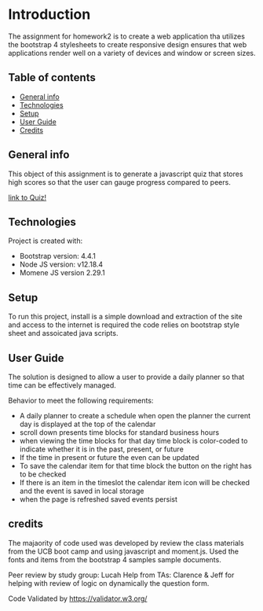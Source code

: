 # Introduction
The assignment for homework2 is to create a web application tha utilizes the bootstrap 4 stylesheets to create responsive design ensures that web applications render well on a variety of devices and window or screen sizes.

## Table of contents
* [General info](#general-info)
* [Technologies](#technologies)
* [Setup](#setup)
* [User Guide](#user-guide)
* [Credits](#credits)


## General info
This object of this assignment is to generate a javascript quiz that stores high scores
so that the user can gauge progress compared to peers.

[link to Quiz!](https://ktywelch.github.io/DayPlanner/)

	
## Technologies
Project is created with:
* Bootstrap version: 4.4.1
* Node JS version: v12.18.4
* Momene JS version 2.29.1
	
## Setup
To run this project, install is a simple download and extraction of the site and access to the internet is required the code relies on bootstrap style sheet and assoicated java scripts.

## User Guide
The solution is designed to allow a user to provide a daily planner so that time can be effectively managed.

Behavior to meet the following requirements:

* A daily planner to create a schedule when  open the planner the current day is displayed at the top of the calendar
* scroll down presents time blocks for standard business hours
* when viewing the time blocks for that day time block is color-coded to indicate whether it is in the past, present, or future
* If the time in present or future the even can be updated
* To save the calendar item for that time block the button on the right has to be checked
* If there is an item in the timeslot the calendar item icon will be checked and the event is saved in local storage
* when the page is refreshed saved events persist

## credits
The majaority of code used was developed by review the class materials from the UCB boot camp and using javascript and moment.js. Used the fonts and items from the bootstrap 4 samples sample documents. 


Peer review by study group: Lucah
Help from TAs: Clarence & Jeff for helping with review of logic on dynamically the question form. 

Code Validated by https://validator.w3.org/

